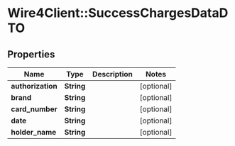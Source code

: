 # Wire4Client::SuccessChargesDataDTO

## Properties
Name | Type | Description | Notes
------------ | ------------- | ------------- | -------------
**authorization** | **String** |  | [optional] 
**brand** | **String** |  | [optional] 
**card_number** | **String** |  | [optional] 
**date** | **String** |  | [optional] 
**holder_name** | **String** |  | [optional] 


